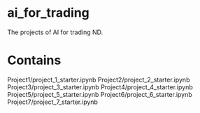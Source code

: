 # ai_for_trading
The projects of AI for trading ND.

# Contains
Project1/project_1_starter.ipynb
Project2/project_2_starter.ipynb
Project3/project_3_starter.ipynb
Project4/project_4_starter.ipynb
Project5/project_5_starter.ipynb
Project6/project_6_starter.ipynb
Project7/project_7_starter.ipynb

